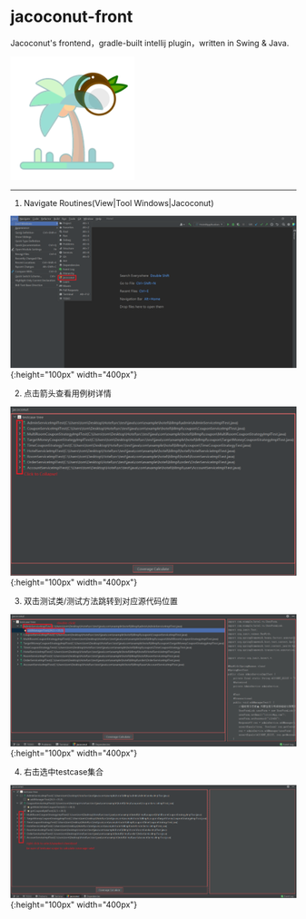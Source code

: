 # jacoconut-front
Jacoconut's frontend，gradle-built intellij plugin，written in Swing &amp; Java.

![](./public/logo2.png)
***

1. Navigate Routines(View|Tool Windows|Jacoconut)

![](./public/menu_key.png){:height="100px" width="400px"}

2. 点击箭头查看用例树详情

![](./public/testcase_tree.png){:height="100px" width="400px"}

3. 双击测试类/测试方法跳转到对应源代码位置

![](./public/code_jump.png){:height="100px" width="400px"}

4. 右击选中testcase集合

![](./public/checkbox.png){:height="100px" width="400px"}
